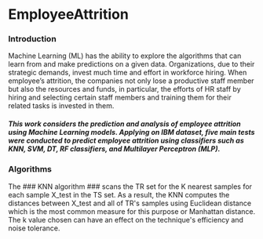 # EmployeeAttrition

### Introduction
Machine Learning (ML) has the ability to explore the algorithms that can learn from and make predictions on a given data. Organizations, due to their strategic demands, invest much time and effort in workforce hiring. When employee’s attrition, the companies not only lose a productive staff member but also the resources and funds, in particular, the efforts of HR staff by hiring and selecting certain staff members and training them for their related tasks is invested in them. 

##### This work considers the prediction and analysis of employee attrition using Machine Learning models. Applying on IBM dataset, five main tests were conducted to predict employee attrition using classifiers such as KNN, SVM, DT, RF classifiers, and Multilayer Perceptron (MLP). 

### Algorithms
The ### KNN algorithm ### scans the TR set for the K nearest samples for each sample X_test in the TS set. As a result, the KNN computes the distances between X_test and all of TR's samples using Euclidean distance which is the most common measure for this purpose or Manhattan distance. The k value chosen can have an effect on the technique's efficiency and noise tolerance.
